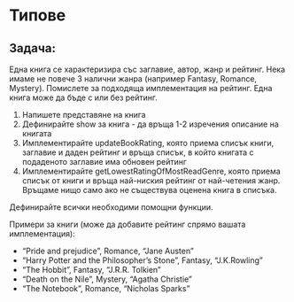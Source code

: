 # Типове

## Задача:
Една книга се характеризира със заглавие, автор, жанр и рейтинг. Нека имаме не повече 3 налични жанра (например Fantasy, Romance, Mystery). Помислете за подходяща имплементация на рейтинг. Една книга може да бъде с или без рейтинг.
1. Напишете представяне на книга
2. Дефинирайте show за книга - да връща 1-2 изречения описание на книгата
3. Имплементирайте updateBookRating, която приема списък книги, заглавие и даден рейтинг и връща списък, в който книгата с подаденото заглавие има обновен рейтинг
4. Имплементирайте getLowestRatingOfMostReadGenre, която приема списък от книги и връща най-ниския рейтинг от най-четения жанр. Връщаме нищо само ако не съществува оценена книга в списъка.

Дефинирайте всички необходими помощни функции.

Примери за книги (може да добавите рейтинг спрямо вашата имплементация):
- “Pride and prejudice”, Romance, “Jane Austen”
- “Harry Potter and the Philosopher’s Stone”, Fantasy, “J.K.Rowling”
- “The Hobbit”, Fantasy, “J.R.R. Tolkien”
- “Death on the Nile”, Mystery, “Agatha Christie”
- “The Notebook”, Romance, “Nicholas Sparks”